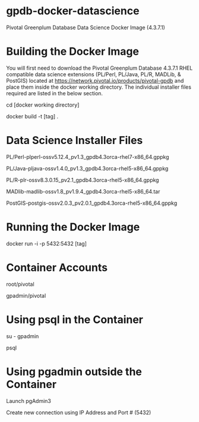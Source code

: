 # gpdb-docker-datascience
Pivotal Greenplum Database Data Science Docker Image (4.3.7.1)

# Building the Docker Image
You will first need to download the Pivotal Greenplum Database 4.3.7.1 RHEL compatible data science extensions (PL/Perl, PL/Java, PL/R, MADLib, & PostGIS) located at https://network.pivotal.io/products/pivotal-gpdb and place them inside the docker working directory. The individual installer files required are listed in the below section.

cd [docker working directory]

docker build -t [tag] .

# Data Science Installer Files
PL/Perl-plperl-ossv5.12.4_pv1.3_gpdb4.3orca-rhel7-x86_64.gppkg

PL/Java-pljava-ossv1.4.0_pv1.3_gpdb4.3orca-rhel5-x86_64.gppkg

PL/R-plr-ossv8.3.0.15_pv2.1_gpdb4.3orca-rhel5-x86_64.gppkg

MADlib-madlib-ossv1.8_pv1.9.4_gpdb4.3orca-rhel5-x86_64.tar

PostGIS-postgis-ossv2.0.3_pv2.0.1_gpdb4.3orca-rhel5-x86_64.gppkg

# Running the Docker Image
docker run -i -p 5432:5432 [tag]

# Container Accounts
root/pivotal

gpadmin/pivotal

# Using psql in the Container
su - gpadmin

psql

# Using pgadmin outside the Container
Launch pgAdmin3

Create new connection using IP Address and Port # (5432)

